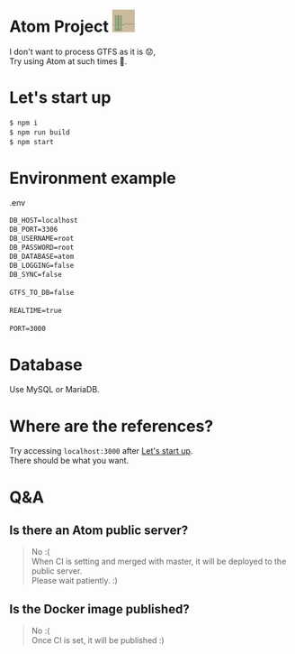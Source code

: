 # Atom Project <img src="icon.png" height="40px">
I don't want to process GTFS as it is 😟,  
Try using Atom at such times 🤗.

# Let's start up

```bash
$ npm i
$ npm run build
$ npm start
```

# Environment example

.env

```
DB_HOST=localhost
DB_PORT=3306
DB_USERNAME=root
DB_PASSWORD=root
DB_DATABASE=atom
DB_LOGGING=false
DB_SYNC=false

GTFS_TO_DB=false

REALTIME=true

PORT=3000
```

# Database

Use MySQL or MariaDB.

# Where are the references?

Try accessing `localhost:3000` after [Let's start up](#lets-start-up).  
There should be what you want.

# Q&A

## Is there an Atom public server?
> No :(  
When CI is setting and merged with master, it will be deployed to the public server.  
Please wait patiently. :)

## Is the Docker image published?
> No :(  
Once CI is set, it will be published :)
